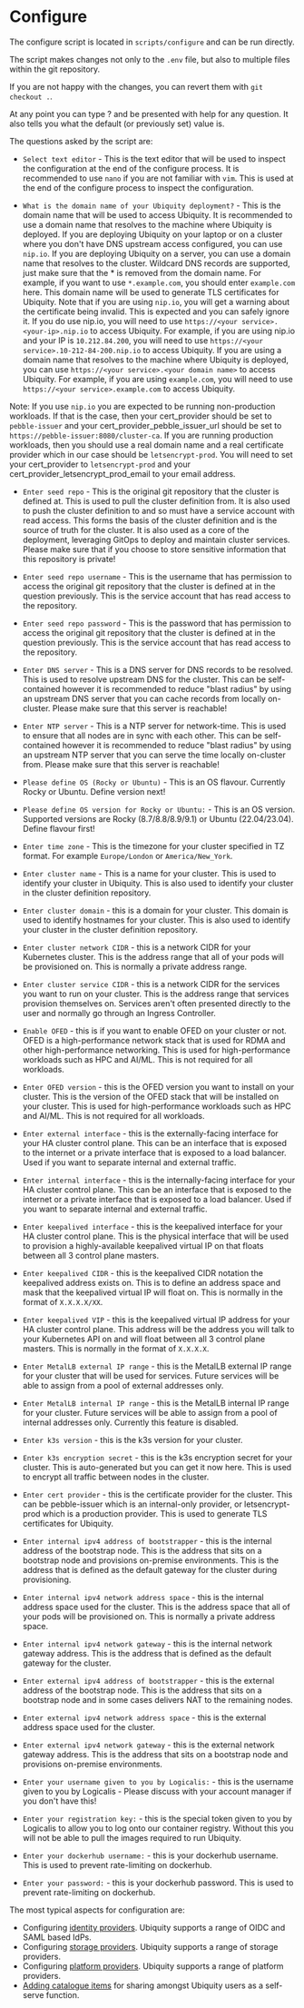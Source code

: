 # Configure

The configure script is located in `scripts/configure` and can be run directly.

The script makes changes not only to the `.env` file, but also to multiple files within the git repository.

If you are not happy with the changes, you can revert them with `git checkout .`.

At any point you can type ? and be presented with help for any question. It also tells you what the default (or previously set) value is.

The questions asked by the script are:
- `Select text editor` - This is the text editor that will be used to inspect the configuration at the end of the configure process. It is recommended to use `nano` if you are not familiar with `vim`. This is used at the end of the configure process to inspect the configuration.

- `What is the domain name of your Ubiquity deployment?` - This is the domain name that will be used to access Ubiquity. It is recommended to use a domain name that resolves to the machine where Ubiquity is deployed. If you are deploying Ubiquity on your laptop or on a cluster where you don't have DNS upstream access configured, you can use `nip.io`. If you are deploying Ubiquity on a server, you can use a domain name that resolves to the cluster. Wildcard DNS records are supported, just make sure that the * is removed from the domain name. For example, if you want to use `*.example.com`, you should enter `example.com` here. This domain name will be used to generate TLS certificates for Ubiquity. Note that if you are using `nip.io`, you will get a warning about the certificate being invalid. This is expected and you can safely ignore it. If you do use nip.io, you will need to use `https://<your service>.<your-ip>.nip.io` to access Ubiquity. For example, if you are using nip.io and your IP is `10.212.84.200`, you will need to use `https://<your service>.10-212-84-200.nip.io` to access Ubiquity. If you are using a domain name that resolves to the machine where Ubiquity is deployed, you can use `https://<your service>.<your domain name>` to access Ubiquity. For example, if you are using `example.com`, you will need to use `https://<your service>.example.com` to access Ubiquity.

Note: If you use `nip.io` you are expected to be running non-production workloads. If that is the case, then your cert_provider should be set to `pebble-issuer` and your cert_provider_pebble_issuer_url should be set to `https://pebble-issuer:8080/cluster-ca`. If you are running production workloads, then you should use a real domain name and a real certificate provider which in our case should be `letsencrypt-prod`. You will need to set your cert_provider to `letsencrypt-prod` and your cert_provider_letsencrypt_prod_email to your email address.

- `Enter seed repo` - This is the original git repository that the cluster is defined at. This is used to pull the cluster definition from. It is also used to push the cluster definition to and so must have a service account with read access. This forms the basis of the cluster definition and is the source of truth for the cluster. It is also used as a core of the deployment, leveraging GitOps to deploy and maintain cluster services. Please make sure that if you choose to store sensitive information that this repository is private!

- `Enter seed repo username` - This is the username that has permission to access the original git repository that the cluster is defined at in the question previously. This is the service account that has read access to the repository.

- `Enter seed repo password` - This is the password that has permission to access the original git repository that the cluster is defined at in the question previously. This is the service account that has read access to the repository.

- `Enter DNS server` - This is a DNS server for DNS records to be resolved. This is used to resolve upstream DNS for the cluster. This can be self-contained however it is recommended to reduce "blast radius" by using an upstream DNS server that you can cache records from locally on-cluster. Please make sure that this server is reachable!

- `Enter NTP server` - This is a NTP server for network-time. This is used to ensure that all nodes are in sync with each other. This can be self-contained however it is recommended to reduce "blast radius" by using an upstream NTP server that you can serve the time locally on-cluster from. Please make sure that this server is reachable!

- `Please define OS (Rocky or Ubuntu)` - This is an OS flavour. Currently Rocky or Ubuntu. Define version next!

- `Please define OS version for Rocky or Ubuntu:` - This is an OS version. Supported versions are Rocky (8.7/8.8/8.9/9.1) or Ubuntu (22.04/23.04). Define flavour first!

- `Enter time zone` - This is the timezone for your cluster specified in TZ format. For example `Europe/London` or `America/New_York`.

- `Enter cluster name` - This is a name for your cluster. This is used to identify your cluster in Ubiquity. This is also used to identify your cluster in the cluster definition repository.

- `Enter cluster domain` - this is a domain for your cluster. This domain is used to identify hostnames for your cluster. This is also used to identify your cluster in the cluster definition repository.

- `Enter cluster network CIDR` - this is a network CIDR for your Kubernetes cluster. This is the address range that all of your pods will be provisioned on. This is normally a private address range.

- `Enter cluster service CIDR` - this is a network CIDR for the services you want to run on your cluster. This is the address range that services provision themselves on. Services aren't often presented directly to the user and normally go through an Ingress Controller.

- `Enable OFED` - this is if you want to enable OFED on your cluster or not. OFED is a high-performance network stack that is used for RDMA and other high-performance networking. This is used for high-performance workloads such as HPC and AI/ML. This is not required for all workloads.

- `Enter OFED version` - this is the OFED version you want to install on your cluster. This is the version of the OFED stack that will be installed on your cluster. This is used for high-performance workloads such as HPC and AI/ML. This is not required for all workloads.

- `Enter external interface` - this is the externally-facing interface for your HA cluster control plane. This can be an interface that is exposed to the internet or a private interface that is exposed to a load balancer. Used if you want to separate internal and external traffic.

- `Enter internal interface` - this is the internally-facing interface for your HA cluster control plane. This can be an interface that is exposed to the internet or a private interface that is exposed to a load balancer. Used if you want to separate internal and external traffic.

- `Enter keepalived interface` - this is the keepalived interface for your HA cluster control plane. This is the physical interface that will be used to provision a highly-available keepalived virtual IP on that floats between all 3 control plane masters. 

- `Enter keepalived CIDR` - this is the keepalived CIDR notation the keepalived address exists on. This is to define an address space and mask that the keepalived virtual IP will float on. This is normally in the format of `X.X.X.X/XX`.

- `Enter keepalived VIP` - this is the keepalived virtual IP address for your HA cluster control plane. This address will be the address you will talk to your Kubernetes API on and will float between all 3 control plane masters. This is normally in the format of `X.X.X.X`.

- `Enter MetalLB external IP range` - this is the MetalLB external IP range for your cluster that will be used for services. Future services will be able to assign from a pool of external addresses only.

- `Enter MetalLB internal IP range` - this is the MetalLB internal IP range for your cluster. Future services will be able to assign from a pool of internal addresses only. Currently this feature is disabled.

- `Enter k3s version` - this is the k3s version for your cluster. 

- `Enter k3s encryption secret` - this is the k3s encryption secret for your cluster. This is auto-generated but you can get it now here. This is used to encrypt all traffic between nodes in the cluster.

- `Enter cert provider` - this is the certificate provider for the cluster. This can be pebble-issuer which is an internal-only provider, or letsencrypt-prod which is a production provider. This is used to generate TLS certificates for Ubiquity.

- `Enter internal ipv4 address of bootstrapper` - this is the internal address of the bootstrap node. This is the address that sits on a bootstrap node and provisions on-premise environments. This is the address that is defined as the default gateway for the cluster during provisioning.

- `Enter internal ipv4 network address space` - this is the internal address space used for the cluster. This is the address space that all of your pods will be provisioned on. This is normally a private address space.

- `Enter internal ipv4 network gateway` - this is the internal network gateway address. This is the address that is defined as the default gateway for the cluster.

- `Enter external ipv4 address of bootstrapper` - this is the external address of the bootstrap node. This is the address that sits on a bootstrap node and in some cases delivers NAT to the remaining nodes.

- `Enter external ipv4 network address space` - this is the external address space used for the cluster.

- `Enter external ipv4 network gateway` - this is the external network gateway address. This is the address that sits on a bootstrap node and provisions on-premise environments.

- `Enter your username given to you by Logicalis:` - this is the username given to you by Logicalis - Please discuss with your account manager if you don't have this!

- `Enter your registration key:` - this is the special token given to you by Logicalis to allow you to log onto our container registry. Without this you will not be able to pull the images required to run Ubiquity.

- `Enter your dockerhub username:` - this is your dockerhub username. This is used to prevent rate-limiting on dockerhub.

- `Enter your password:` - this is your dockerhub password. This is used to prevent rate-limiting on dockerhub.


The most typical aspects for configuration are:

- Configuring [identity providers](../identities/summary.md). Ubiquity supports a range of OIDC and SAML based IdPs.
- Configuring [storage providers](../storage/summary.md). Ubiquity supports a range of storage providers.
- Configuring [platform providers](../providers/summary.md). Ubiquity supports a range of platform providers.
- [Adding catalogue items](../providers/adding-a-catalogue-app.md) for sharing amongst Ubiquity users as a self-serve function.